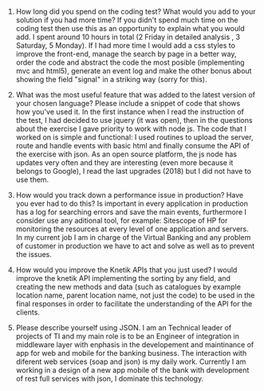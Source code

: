 1. How long did you spend on the coding test? What would you add to your solution if you had more time? If you didn't spend much time on the coding test then use this as an opportunity to explain what you would add.
	I spent around 10 hours in total (2 Friday in detailed analysis , 3 Saturday, 5 Monday). 
	If I had more time I would add a css styles to improve the front-end, manage the search by page in a better way, order the code and abstract the code the most posible (implementing mvc and html5), generate an event log
	and make the other bonus about showing the field "signal" in a striking way (sorry for this).
   
2. What was the most useful feature that was added to the latest version of your chosen language? Please include a snippet of code that shows how you've used it.
	In the first instance when I read the instruction of the test, I had decided to use jquery (it was open), then in the questions about the exercise I gave priority to work with node js.
	The code that I worked on is simple and functional: I used routines to upload the server, route and handle events with basic html and finally consume the API of the exercise with json.
	As an open source platform, the js node has updates very often and they are interesting (even more because it belongs to Google), I read the last upgrades (2018) but I did not have to use them.
  
3. How would you track down a performance issue in production? Have you ever had to do this?
	Is important in every application in production has a log for searching errors and save the main events, furthermore I consider use any aditional tool, for example:
	Sitescope of HP for monitoring the resources at every level of one application and servers.
	In my current job I am in charge of the Virtual Banking and any problem of customer in production we have to act and solve as well as to prevent the issues.

4. How would you improve the Knetik APIs that you just used? 
   I would improve the knetik API implementing the sorting by any field, and creating the new methods and data (such as catalogues by example location name, parent location name, not just the code) 
   to be used in the final responses in order to facilitate the understanding of the API for the clients.

5. Please describe yourself using JSON.
   I am an Technical leader of projects of TI and my main role is to be an Engineer of integration in middleware layer with enphasis in the developement and maintinance of app for web and mobile for the banking business. 
   The interaction with diferent web services (soap and json) is my daily work. Currently I am working in a design of a new app mobile of the bank with development of rest full services with json, I dominate this technology.